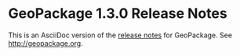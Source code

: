 # GeoPackage 1.3.0 Release Notes
This is an AsciiDoc version of the [release notes](rn.adoc) for GeoPackage. See http://geopackage.org.
